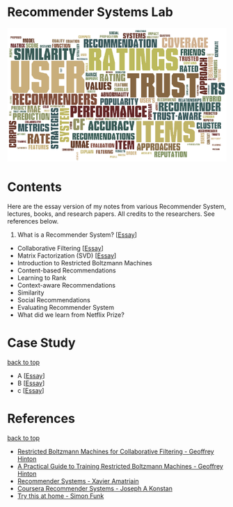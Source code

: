 
# Recommender Systems Lab
<img src="./images/recsys.png">

# Contents

Here are the essay version of my notes from various Recommender System, lectures, books, and research papers. All credits to the researchers. See
references below.

1. What is a Recommender System? [[Essay](http://nbviewer.ipython.org/github/jthang/RecSysLab/blob/master/intro.ipynb)]
- Collaborative Filtering [[Essay](http://nbviewer.ipython.org/github/jthang/RecSysLab/blob/master/cf.ipynb)]
- Matrix Factorization (SVD) [[Essay](http://nbviewer.ipython.org/github/jthang/RecSysLab/blob/master/svd.ipynb)]
- Introduction to Restricted Boltzmann Machines
- Content-based Recommendations
- Learning to Rank
- Context-aware Recommendations
- Similarity
- Social Recommendations
- Evaluating Recommender System
- What did we learn from Netflix Prize?

# Case Study
[back to top](#contents)

- A [[Essay]()]
- B [[Essay]()]
- c [[Essay]()]

# References
[back to top](#contents)
- [Restricted Boltzmann Machines for Collaborative Filtering - Geoffrey Hinton](http://www.cs.utoronto.ca/~hinton/absps/netflixICML.pdf)
- [A Practical Guide to Training Restricted Boltzmann Machines - Geoffrey Hinton](http://www.cs.toronto.edu/~hinton/absps/guideTR.pdf)
- [Recommender Systems - Xavier Amatriain](http://www.slideshare.net/xamat/recommender-systems-machine-learning-summer-school-2014-cmu)
- [Coursera Recommender Systems - Joseph A Konstan](https://www.coursera.org/course/recsys)
- [Try this at home - Simon Funk](http://sifter.org/~simon/journal/20061211.html)
